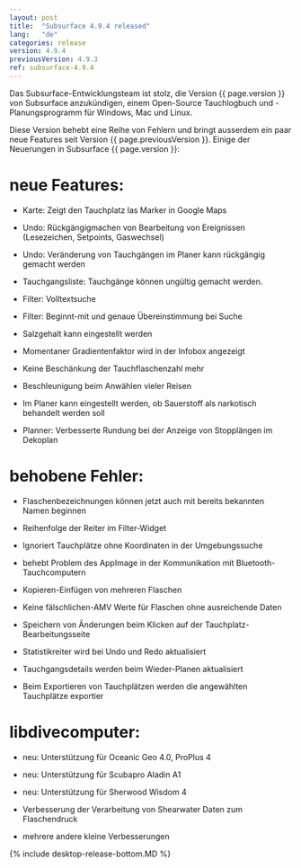 ```yaml
---
layout: post
title:  "Subsurface 4.9.4 released"
lang:   "de"
categories: release
version: 4.9.4
previousVersion: 4.9.3
ref: subsurface-4.9.4
---
```


Das Subsurface-Entwicklungsteam ist stolz, die Version {{ page.version }} von Subsurface anzukündigen, einem Open-Source Tauchlogbuch und -Planungsprogramm für Windows, Mac und Linux.

Diese Version behebt eine Reihe von Fehlern und bringt ausserdem ein paar neue Features seit Version {{ page.previousVersion }}. Einige der Neuerungen in Subsurface {{ page.version }}:

# neue Features:

  - Karte: Zeigt den Tauchplatz las Marker in Google Maps

  - Undo: Rückgängigmachen von Bearbeitung von Ereignissen
    (Lesezeichen, Setpoints, Gaswechsel)

  - Undo: Veränderung von Tauchgängen im Planer kann rückgängig
    gemacht werden

  - Tauchgangsliste: Tauchgänge können ungültig gemacht werden.

  - Filter: Volltextsuche

  - Filter: Beginnt-mit und genaue Übereinstimmung bei Suche

  - Salzgehalt kann eingestellt werden

  - Momentaner Gradientenfaktor wird in der Infobox angezeigt

  - Keine Beschänkung der Tauchflaschenzahl mehr

  - Beschleunigung beim Anwählen vieler Reisen

  - Im Planer kann eingestellt werden, ob Sauerstoff als narkotisch
    behandelt werden soll

  - Planner: Verbesserte Rundung bei der Anzeige von Stopplängen im Dekoplan

# behobene Fehler:

  - Flaschenbezeichnungen können jetzt auch mit bereits bekannten
    Namen beginnen

  - Reihenfolge der Reiter im Filter-Widget

  - Ignoriert Tauchplätze ohne Koordinaten in der Umgebungssuche

  - behebt Problem des AppImage in der Kommunikation mit Bluetooth-Tauchcomputern

  - Kopieren-Einfügen von mehreren Flaschen

  - Keine fälschlichen-AMV Werte für Flaschen ohne ausreichende Daten

  - Speichern von Änderungen beim Klicken auf der Tauchplatz-Bearbeitungsseite

  - Statistikreiter wird bei Undo und Redo aktualisiert

  - Tauchgangsdetails werden beim Wieder-Planen aktualisiert

  - Beim Exportieren von Tauchplätzen werden die angewählten
    Tauchplätze exportier

# libdivecomputer:

  - neu: Unterstützung für Oceanic Geo 4.0, ProPlus 4

  - neu: Unterstützung für Scubapro Aladin A1

  - neu: Unterstützung für Sherwood Wisdom 4

  - Verbesserung der Verarbeitung von Shearwater Daten zum Flaschendruck

  - mehrere andere kleine Verbesserungen

{% include desktop-release-bottom.MD %}
